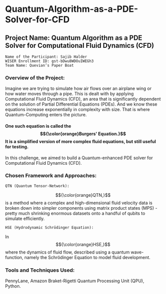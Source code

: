# Quantum-Algorithm-as-a-PDE-Solver-for-CFD
## Project Name: Quantum Algorithm as a PDE Solver for Computational Fluid Dynamics (CFD)

    Name of the Participant: Sajib Halder 
    WISER Enrollment ID: gst-bDwu8WDOuIWEGh3 
    Team Name: Quevian’s Paper Boat 


### Overview of the Project: 

Imagine we are trying to simulate how air flows over an airplane wing or how water moves through a pipe. This is dealt with by applying Computational Fluid Dynamics (CFD), an area that is significantly dependent on the solution of Partial Differential Equations (PDEs). And we know these equations increase exponentially in complexity with size. That is where Quantum-Computing enters the picture.

#### One such equation is called the $${\color{orange}Burgers' Equation.}$$ It is a simplified version of more complex fluid equations, but still useful for testing.

In this challenge, we aimed to build a Quantum-enhanced PDE solver for Computational Fluid Dynamics (CFD).

### Chosen Framework and Approaches: 

    QTN (Quantum Tensor‑Network):
$${\color{orange}QTN,}$$ is a method where a complex and high-dimensional fluid velocity data is broken down into simpler components using matrix product states (MPS) - pretty much shrinking enormous datasets onto a handful of qubits to simulate efficiently.

    HSE (Hydrodynamic Schrödinger Equation): 
In $${\color{orange}HSE,}$$ where the dynamics of fluid flow, described using a quantum wave-function, namely the Schrödinger Equation to model fluid development.

### Tools and Techniques Used: 
PennyLane, Amazon Braket-Rigetti Quantum Processing Unit (QPU), Python.







